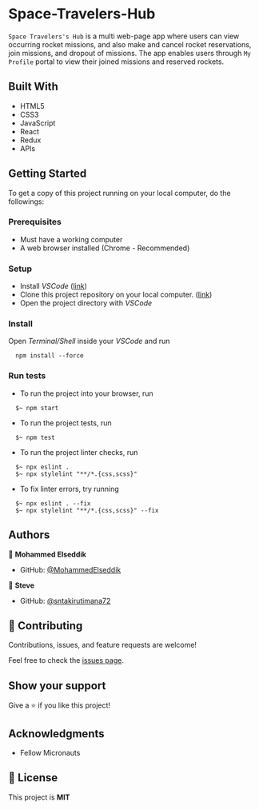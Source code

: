 # Space-Travelers-Hub

`Space Travelers's Hub` is a multi web-page app where users can view occurring rocket missions, and also make and cancel rocket reservations, join missions, and dropout of missions. The app enables users through `My Profile` portal to view their joined missions and reserved rockets. 


## Built With

- HTML5
- CSS3
- JavaScript
- React
- Redux
- APIs


## Getting Started

To get a copy of this project running on your local computer, do the followings:

### Prerequisites

- Must have a working computer
- A web browser installed (Chrome - Recommended)

### Setup

- Install _VSCode_ ([link](https://code.visualstudio.com/download))
- Clone this project repository on your local computer. ([link](../../))
- Open the project directory with _VSCode_

### Install

Open _Terminal/Shell_ inside your _VSCode_ and run
  ```
    npm install --force
  ```

### Run tests

- To run the project into your browser, run
```
  $~ npm start
```

- To run the project tests, run
```
  $~ npm test
```

- To run the project linter checks, run
```
  $~ npx eslint .
  $~ npx stylelint "**/*.{css,scss}"
```

- To fix linter errors, try running
```
  $~ npx eslint . --fix
  $~ npx stylelint "**/*.{css,scss}" --fix
```


## Authors

👤 **Mohammed Elseddik**

- GitHub: [@MohammedElseddik](../../../)

👤 **Steve**

- GitHub: [@sntakirutimana72](https://github.com/sntakirutimana72/)


## 🤝 Contributing

Contributions, issues, and feature requests are welcome!

Feel free to check the [issues page](../../issues/).

## Show your support

Give a ⭐️ if you like this project!

## Acknowledgments

- Fellow Micronauts

## 📝 License

This project is **MIT**
